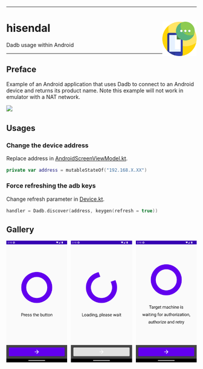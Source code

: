 <hr><div>
<a href="../.."><img align="right" height="91" src="assets/logo.png" alt="logo"></a>
<h1>hisendal</h1>
<p>Dadb usage within Android</p>
</div><hr>

## Preface

Example of an Android application that uses Dadb to connect to an Android device and returns its product name.
Note this example will not work in emulator with a NAT network.

<a href=""><img src="https://fakeimg.pl/260x80/000/fff/?text=‏‏‎ ‎" width="260"></a>

## Usages

### Change the device address

Replace address in [AndroidScreenViewModel.kt](app/src/main/java/com/example/hisendal/AndroidScreenViewModel.kt).

```kotlin
private var address = mutableStateOf("192.168.X.XX")
```

### Force refreshing the adb keys

Change refresh parameter in [Device.kt](app/src/main/java/com/example/hisendal/Device.kt).

```kotlin
handler = Dadb.discover(address, keygen(refresh = true))
```

## Gallery

<a href="assets/img1.png"><img src="assets/img1.png" width="32%"/></a><a><img src="assets/none.png" width="2%"/></a><a href="assets/img2.png"><img src="assets/img2.png" width="32%"/></a><a><img src="assets/none.png" width="2%"/></a><a href="assets/img3.png"><img src="assets/img3.png" width="32%"/></a>
